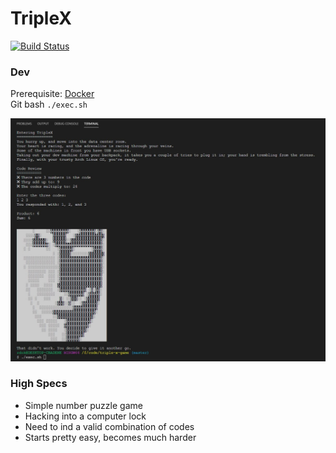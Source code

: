 # TripleX

[![Build Status](https://jenkins.rdok.dev/buildStatus/icon?job=triple-x-game)](https://jenkins.rdok.dev/view/Training/job/triple-x-game/)

### Dev
Prerequisite: [Docker](https://www.docker.com/)  
Git bash `./exec.sh`

![social-preview](./social-preview.jpg "Social Preview")


### High Specs
- Simple number puzzle game
- Hacking into a computer lock
- Need to ind a valid combination of codes
- Starts pretty easy, becomes much harder

